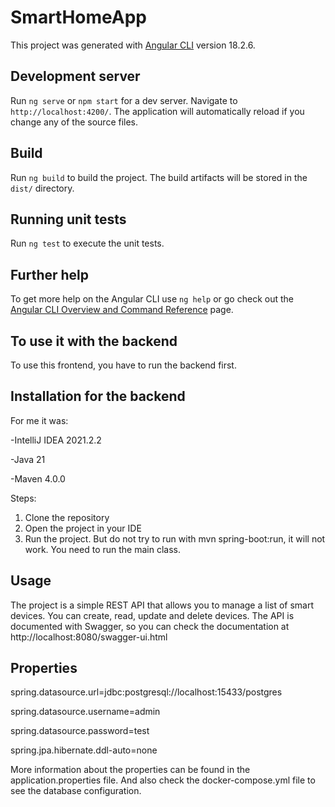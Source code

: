 # SmartHomeApp

This project was generated with [Angular CLI](https://github.com/angular/angular-cli) version 18.2.6.

## Development server

Run `ng serve` or `npm start` for a dev server. Navigate to `http://localhost:4200/`. The application will automatically reload if you change any of the source files.

## Build

Run `ng build` to build the project. The build artifacts will be stored in the `dist/` directory.

## Running unit tests

Run `ng test` to execute the unit tests.

## Further help

To get more help on the Angular CLI use `ng help` or go check out the [Angular CLI Overview and Command Reference](https://angular.dev/tools/cli) page.

## To use it with the backend
To use this frontend, you have to run the backend first.

## Installation for the backend
For me it was:

-IntelliJ IDEA 2021.2.2

-Java 21

-Maven 4.0.0

Steps:
1. Clone the repository
2. Open the project in your IDE
3. Run the project. But do not try to run with mvn spring-boot:run, it will not work. You need to run the main class.

## Usage
The project is a simple REST API that allows you to manage a list of smart devices. You can create, read, update and delete devices. The API is documented with Swagger, so you can check the documentation at http://localhost:8080/swagger-ui.html

## Properties
spring.datasource.url=jdbc:postgresql://localhost:15433/postgres

spring.datasource.username=admin

spring.datasource.password=test

spring.jpa.hibernate.ddl-auto=none

More information about the properties can be found in the application.properties file.
And also check the docker-compose.yml file to see the database configuration.
